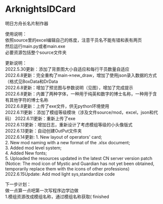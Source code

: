 # ArknightsIDCard
明日方舟长名片制作器

使用说明：  
依照source里的excel编辑自己的练度，注意干员名不能有错和表有两页  
然后运行main.py或者main.exe  
必要资源包括整个source文件夹
  
更新说明：  
2022.5.30更新：添加了背景图大小自适应和每行干员数量自适应  
2022.6.8更新：完全重构了main->new_draw，增加了使用json录入数据的方式（格式见BoxData和DrData  
2022.6.8更新：增加了预览图与参数说明（见图），增加了完成提示  
2022.6.8更新：内置了两种字体，一种用于纯英和数字的博士名称，一种用于含有其他字符的博士名称  
2022.6.8更新：上传了exe文件，供无python环境使用  
2022.6.11更新：添加了模组等级模块（涉及文件source/mod，excel，json和代码）
2022.6.11更新：重新上传了exe  
2022.6.13更新：增加日志，重新设计了考虑模组等级的小头像版式  
2022.6.13更新：自动创建OutPut文件夹  
2022.6.14更新:  1. New layout of operators' card;  
2. New mod naming with a new format of the .xlsx document;  
3. Added mod level system;  
4. Added New fonts;  
5. Uploaded the resources updated in the latest CN server version patch (Notice: The mod icon of Mystic and Guardian has not yet been obtained, temporarily replace them with the icons of other professions)  
2022.6.15Update: Add mod light sys,standardize code


  
下一步计划：  
做一点算一点吧第一次写程序边学边做  
1.模组资源改成模组名称，通过模组名称获取( finished


  
